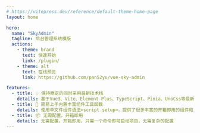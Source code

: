 ```yaml
---
# https://vitepress.dev/reference/default-theme-home-page
layout: home

hero:
  name: "SkyAdmin"
  tagline: 后台管理系统模版
  actions:
    - theme: brand
      text: 快速开始
      link: /plugin/
    - theme: alt
      text: 在线预览
      link: https://github.com/pan52yu/vue-sky-admin

features:
  - title: 💡 保持稳定的同时采用最新技术栈
    details: 基于Vue3、Vite、Element-Plus、TypeScript、Pinia、UnoCss等最新技术栈开发
  - title: 🤙 简易上手内置丰富组件工具函数
    details: 使用单文件组件语法<script setup>，提供了很多丰富的开箱即用的组件和工具库
  - title: 📦 无需配置，开箱即用
    details: 无需配置，开箱即用，只需一个命令即可启动项目，无需复杂的配置
---
```


